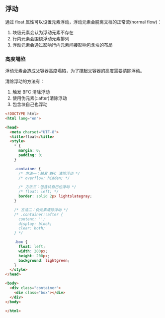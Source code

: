 ## 浮动

通过 float 属性可以设置元素浮动，浮动元素会脱离文档的正常流(normal flow)：

1. 块级元素会认为浮动元素不存在
2. 行内元素会围绕浮动元素排列
3. 浮动元素会通过影响行内元素间接影响包含块的布局

### 高度塌陷

浮动元素会造成父容器高度塌陷，为了撑起父容器的高度需要清除浮动。

清除浮动的方法有：

1. 触发 BFC 清除浮动
2. 使用伪元素(::after)清除浮动
3. 包含块自己也浮动

```html
<!DOCTYPE html>
<html lang="en">

<head>
  <meta charset="UTF-8">
  <title>float</title>
  <style>
    * {
      margin: 0;
      padding: 0;
    }

    .container {
      /* 方法一：触发 BFC 清除浮动 */
      /* overflow: hidden; */

      /* 方法三：包含块自己也浮动 */
      /* float: left; */
      border: solid 2px lightslategray;
    }

    /* 方法二：伪元素清除浮动 */
    /* .container::after {
      content: '';
      display: block;
      clear: both;
    } */

    .box {
      float: left;
      width: 200px;
      height: 200px;
      background: lightgreen;
    }
  </style>
</head>

<body>
  <div class="container">
    <div class="box"></div>
  </div>
</body>

</html>
```

